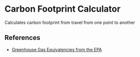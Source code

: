 # Carbon Footprint Calculator
Calculates carbon footprint from travel from one point to another
## References
* [Greenhouse Gas Equivalencies from the EPA](https://www.epa.gov/energy/greenhouse-gases-equivalencies-calculator-calculations-and-references)
